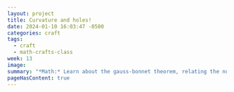 ```yaml
---
layout: project
title: Curvature and holes!
date: 2024-01-10 16:03:47 -0500
categories: craft
tags:
  - craft
  - math-crafts-class
week: 13
image: 
summary: "*Math:* Learn about the gauss-bonnet theorem, relating the number of holes in an object to its total curvature. See this from multiple perspectives. The Euler formula for polyhedra relates angle defect to topology. The geodesic curvature of triangles on the surface relates total rotation to topology. The monodromy perspective relates topology to the experience of an ant walking along the surface."
pageHasContent: true
---
```

